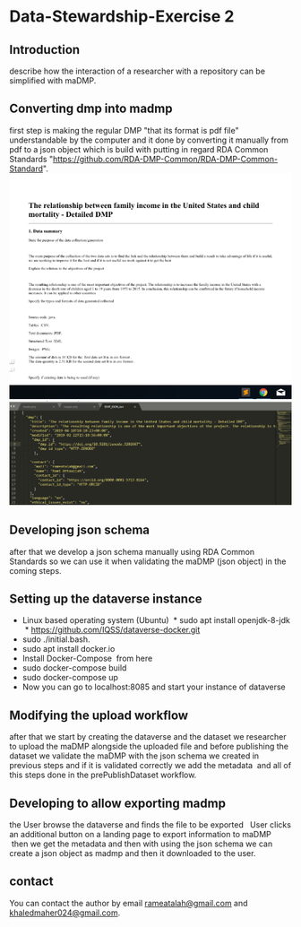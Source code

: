 # Data-Stewardship-Exercise 2 
## Introduction
describe how the interaction of a researcher with a repository can be simplified with maDMP.
## Converting dmp into madmp
first step is making the regular DMP "that its format is pdf file" understandable by the computer and it done by converting it manually from pdf to a json object which is build with putting in regard RDA Common Standards "https://github.com/RDA-DMP-Common/RDA-DMP-Common-Standard".
![Algorithm schema](image/dmpd.png)
![Algorithm schema](image/dmps.png)
## Developing json schema
after that we develop a json schema manually using RDA Common Standards so we can use it when validating the maDMP (json object) in the coming steps.
 ## Setting up the dataverse instance
 * Linux based operating system (Ubuntu)
 * sudo apt install openjdk-8-jdk
 * https://github.com/IQSS/dataverse-docker.git
 * sudo ./initial.bash.
 * sudo apt install docker.io
 * Install Docker-Compose  from here 
 * sudo docker-compose build
 * sudo docker-compose up
 * Now you can go to localhost:8085 and start your instance of dataverse
 ## Modifying the upload workflow
after that we start by creating the dataverse and the dataset we researcher to upload the maDMP alongside the uploaded file and before publishing the dataset we validate the maDMP with the json schema we created in previous steps and if it is validated correctly we add the metadata  and all of this steps done in the prePublishDataset workflow.
## Developing to allow exporting madmp 
the User browse the dataverse and finds the file to be exported 
 User clicks an additional button on a landing page to export information to maDMP
 then we get the metadata and then with using the json schema we can create a json object as madmp and then it downloaded to the user.
## contact
You can contact the author by email rameatalah@gmail.com and khaledmaher024@gmail.com.

